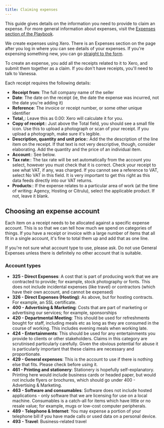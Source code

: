 ```yaml
---
title: Claiming expenses
---
```


This guide gives details on the information you need to provide to claim an
expense. For more general information about expenses, visit the [Expenses
section of the Playbook](https://playbook.dxw.com/#expenses).

We create expenses using Xero. There is an Expenses section on the page after
you log in where you can see details of your expenses. If you're expensing
something new, you can go [straight to the
form](https://expenses.xero.com/!wrUP-/detail/create-new).

To create an expense, you add all the receipts related to it to Xero, and submit
them together as a claim. If you don't have receipts, you'll need to talk to
Vanessa.

Each receipt requires the following details:

* __Receipt from__: The full company name of the seller
* __Date__:  The date on the receipt (ie, the date the expense was incurred,
  not the date you're adding it)
* __Reference__: The invoice or receipt number, or some other unique identifier
* __Total___: Leave this as 0.00: Xero will calculate it for you.
* __Copy of receipt__:: Just above the Total field, you should see a small file
  icon. Use this to upload a photograph or scan of your receipt. If you upload
  a photograph, make sure it's legible.
* __Description, quantity and unit price__:: Add the the description of the line
  item on the receipt. If that text is not very descriptive, though, consider
  elaborating. Add the quantity and the price of an individual item.
* __Account__:: See below.
* __Tax rate__:: The tax rate will be set automatically from the account you
  select, however you must check that it is correct. Check your receipt to see
  what VAT, if any, was charged. If you cannot see a reference to VAT, select
  No VAT in this field. It is very important to get this right as this data
  feeds directly into our VAT returns.
* __Products__:: If the expense relates to a particular area of work (at the
  time of writing: Agency, Hosting or Citrulu), select the applicable product.
  If not, leave it blank.

## Choosing an expense account

Each item on a receipt needs to be allocated against a specific expense account.
This is so that we can tell how much we spend on categories of things. If you
have a receipt or invoice with a large number of items that all fit in a single
account, it's fine to total them up and add that as one line.

If you're not sure what account type to use, please ask. Do not use General
Expenses unless there is definitely no other account that is suitable.

### Account types

* __325 - Direct Expenses__: A cost that is part of producing work that we are
  contracted to provide; for example, stock photography or fonts. This does not
  include incidental expenses (like travel) or contractors (which have their own
  account, and cannot be expensed)
* __326 - Direct Expenses (Hosting)__: As above, but for hosting contracts. For
  example, an SSL certificate.
* __400 - Advertising & Marketing__: Costs that are part of marketing or
  advertising our services; for example, sponsorships
* __420 - Departmental Meeting__: This should be used for refreshments bought
  for staff, including meals etc as long as they are consumed in the course of
  working. This includes evening meals when working late.
* __424 - Entertainments__: This should be used for any entertainments you
  provide to clients or other stakeholders. Claims in this category are
  scrutinised particularly carefully. Given the obvious potential for abuse it
  is particularly important that these claims are necessary and proportionate.
* __429 - General expenses__: This is the account to use if there is nothing
  else that fits. Please check before using it.
* __461 - Printing and stationery__: Stationery is hopefully self-explanatory.
  Printing here would include business cards or headed paper, but would not
  include flyers or brochures, which should go under 400 - Advertising &
  Marketing.
* __463 - Software and consumables__: Software does not include hosted
  applications - only software that we are licensing for use on a local machine.
  Consumables is a catch-all for items which have little or no resale value;
  for example, mugs or low-cost computer peripherals.
* __489 - Telephone & Internet__: You may expense a portion of your telephone
  bill if you have made calls or used data on a personal device.
* __493 - Travel__: Business-related travel
